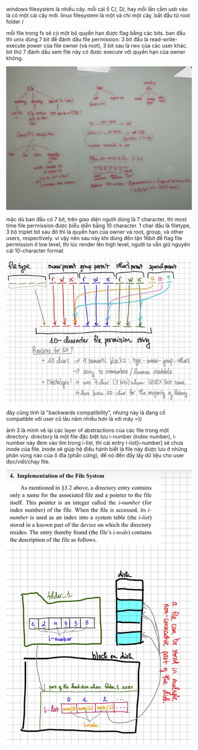 windows filesystem là nhiều cây. mỗi cái ổ C/, D/, hay mỗi lần cắm usb vào là có một cái cây mới. linux filesystem là một và chỉ một cây, bắt đầu từ root folder /

mỗi file trong fs sẽ có một bộ quyền hạn được flag bằng các bits. ban đầu thì unix dùng 7 bit để đánh dấu file permission: 3 bit đầu là read-write-execute power của file owner (và root), 3 bit sau là rwx của các user khác. bit thứ 7 đánh dấu xem file này có được execute với quyền hạn của owner không.

![original linux file permission binary string](/images/linux-file-permission-1.jpg) 

mặc dù ban đầu có 7 bit, trên giao diện người dùng là 7 character, thì most time file permission được biểu diễn bằng 10 character. 1 char đầu là filetype, 3 bộ triplet bit sau đó thì là quyền hạn của owner và root, group, và other users, respectively. vì vậy nên sau này khi dùng đến tận 16bit để flag file permission ở low level, thì lúc render lên high level, người ta vẫn giữ nguyên cái 10-character format.

![new linux file permission binary string](/images/linux-file-permission-2.jpg) 

đây cũng tính là "backwards compatibility", nhưng này là đang cố compatible với user cũ lâu năm nhiều hơn là với máy =))

ảnh 3 là mình vẽ lại các layer of abstractions của các file trong một directory. directory là một file đặc biệt lưu i-number (index number), i-number này đem vào tìm trong i-list, thì cái entry i-list[i-number] sẽ chưa inode của file. inode sẽ giúp hệ điều hành biết là file này được lưu ở những phân vùng nào của ổ đĩa (phần cứng), để nó đến đấy lấy dữ liệu cho user đọc/viết/chạy file.

![file storage in a directory](/images/linux-file-permission-3.jpg)
